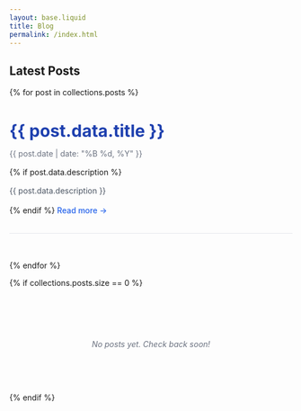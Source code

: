 ```yaml
---
layout: base.liquid
title: Blog
permalink: /index.html
---
```


## Latest Posts

{% for post in collections.posts %}
<div style="margin-bottom: 3rem; padding-bottom: 2rem; border-bottom: 1px solid #e5e7eb;">
  <h3 style="font-size: 1.875rem; font-weight: 700; margin-bottom: 0.5rem;">
    <a href="/blog{{ post.url }}" style="color: #1e40af; text-decoration: none;">{{ post.data.title }}</a>
  </h3>
  <p style="color: #6b7280; font-size: 0.875rem; margin-bottom: 1rem;">{{ post.date | date: "%B %d, %Y" }}</p>
  {% if post.data.description %}
  <p style="color: #4b5563; line-height: 1.6;">{{ post.data.description }}</p>
  {% endif %}
  <a href="/blog{{ post.url }}" style="color: #2563eb; text-decoration: none; font-weight: 500;">Read more →</a>
</div>
{% endfor %}

{% if collections.posts.size == 0 %}
<div style="text-align: center; padding: 4rem 0;">
  <p style="color: #6b7280; font-style: italic;">No posts yet. Check back soon!</p>
</div>
{% endif %}
